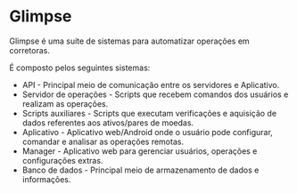 # Glimpse

Glimpse é uma suíte de sistemas para automatizar operações em corretoras.

É composto pelos seguintes sistemas:

* API - Principal meio de comunicação entre os servidores e Aplicativo.
* Servidor de operações - Scripts que recebem comandos dos usuários e realizam as operações.
* Scripts auxiliares - Scripts que executam verificações e aquisição de dados referentes aos ativos/pares de moedas.
* Aplicativo - Aplicativo web/Android onde o usuário pode configurar, comandar e analisar as operações remotas.
* Manager - Aplicativo web para gerenciar usuários, operações e configurações extras.
* Banco de dados - Principal meio de armazenamento de dados e informações.